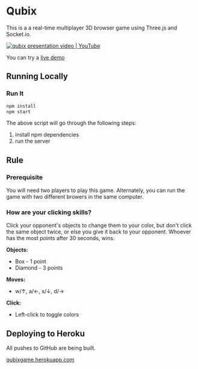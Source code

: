 # Qubix

This is a a real-time multiplayer 3D browser game using Three.js and Socket.io.

[![qubix presentation video | YouTube]((https://img.youtube.com/vi/Ow2GMddW66Y&feature=youtu.be/0.jpg))](http://youtu.be/Ow2GMddW66Y)

You can try a [live demo](https://qubixgame.herokuapp.com/)

## Running Locally

### Run It

```sh
npm install
npm start
```

The above script will go through the following steps:
1. install npm dependencies
1. run the server

## Rule

### Prerequisite
You will need two players to play this game. Alternately, you can run the game with two different browers in the same computer.

### How are your clicking skills? 
Click your opponent's objects to change them to your color, but don't click the same object twice, or else you give it back to your opponent. Whoever has the most points after 30 seconds, wins.

**Objects:** 
- Box - 1 point 
- Diamond - 3 points

**Moves:**
- w/↑, a/←, s/↓, d/→

**Click:**
- Left-click to toggle colors



## Deploying to Heroku

All pushes to GitHub are being built.

[qubixgame.herokuapp.com](http://qubixgame.herokuapp.com)


